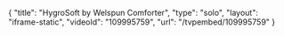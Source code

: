 {
    "title": "HygroSoft by Welspun Comforter",
    "type": "solo",
    "layout": "iframe-static",
    "videoId": "109995759",
    "url": "\/tvpembed\/109995759"
}